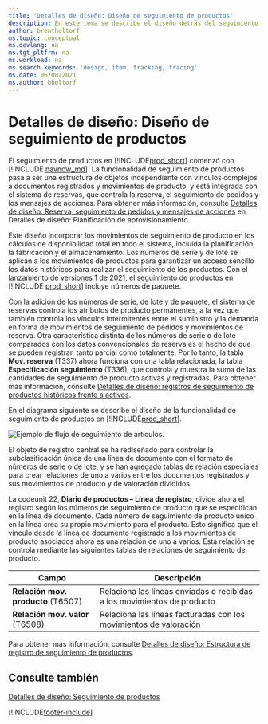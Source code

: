 ```yaml
---
title: 'Detalles de diseño: Diseño de seguimiento de productos'
description: En este tema se describe el diseño detrás del seguimiento de productos en Business Central a medida que madura a través de las versiones del producto.
author: brentholtorf
ms.topic: conceptual
ms.devlang: na
ms.tgt_pltfrm: na
ms.workload: na
ms.search.keywords: 'design, item, tracking, tracing'
ms.date: 06/08/2021
ms.author: bholtorf
---
```

# <a name="design-details-item-tracking-design"></a>Detalles de diseño: Diseño de seguimiento de productos

El seguimiento de productos en [!INCLUDE[prod_short](includes/prod_short.md)] comenzó con [!INCLUDE [navnow_md](includes/navnow_md.md)]. La funcionalidad de seguimiento de productos pasa a ser una estructura de objetos independiente con vínculos complejos a documentos registrados y movimientos de producto, y está integrada con el sistema de reservas, que controla la reserva, el seguimiento de pedidos y los mensajes de acciones. Para obtener más información, consulte [Detalles de diseño: Reserva, seguimiento de pedidos y mensajes de acciones](design-details-reservation-order-tracking-and-action-messaging.md) en Detalles de diseño: Planificación de aprovisionamiento.  

Este diseño incorporar los movimientos de seguimiento de producto en los cálculos de disponibilidad total en todo el sistema, incluida la planificación, la fabricación y el almacenamiento. Los números de serie y de lote se aplican a los movimientos de productos para garantizar un acceso sencillo los datos históricos para realizar el seguimiento de los productos. Con el lanzamiento de versiones 1 de 2021, el seguimiento de productos en [!INCLUDE [prod_short](includes/prod_short.md)] incluye números de paquete.  

Con la adición de los números de serie, de lote y de paquete, el sistema de reservas controla los atributos de producto permanentes, a la vez que también controla los vínculos intermitentes entre el suministro y la demanda en forma de movimientos de seguimiento de pedidos y movimientos de reserva. Otra característica distinta de los números de serie o de lote comparados con los datos convencionales de reserva es el hecho de que se pueden registrar, tanto parcial como totalmente. Por lo tanto, la tabla **Mov. reserva** (T337) ahora funciona con una tabla relacionada, la tabla **Especificación seguimiento** (T336), que controla y muestra la suma de las cantidades de seguimiento de producto activas y registradas. Para obtener más información, consulte [Detalles de diseño: registros de seguimiento de productos históricos frente a activos](design-details-active-versus-historic-item-tracking-entries.md).  

En el diagrama siguiente se describe el diseño de la funcionalidad de seguimiento de productos en [!INCLUDE[prod_short](includes/prod_short.md)].  

![Ejemplo de flujo de seguimiento de artículos.](media/design_details_item_tracking_design.png "Ejemplo de flujo de seguimiento de artículos")  

El objeto de registro central se ha rediseñado para controlar la subclasificación única de una línea de documento con el formato de números de serie o de lote, y se han agregado tablas de relación especiales para crear relaciones de uno a varios entre los documentos registrados y sus movimientos de producto y de valoración divididos.  

La codeunit 22, **Diario de productos – Línea de registro**, divide ahora el registro según los números de seguimiento de producto que se especifican en la línea de documento. Cada número de seguimiento de producto único en la línea crea su propio movimiento para el producto. Esto significa que el vínculo desde la línea de documento registrado a los movimientos de producto asociados ahora es una relación de uno a varios. Esta relación se controla mediante las siguientes tablas de relaciones de seguimiento de producto.  

|Campo|Descripción|  
|---------------|---------------------------------------|  
|**Relación mov. producto** (T6507)|Relaciona las líneas enviadas o recibidas a los movimientos de producto|  
|**Relación mov. valor** (T6508)|Relaciona las líneas facturadas con los movimientos de valoración|  

Para obtener más información, consulte [Detalles de diseño: Estructura de registro de seguimiento de productos](design-details-item-tracking-posting-structure.md).  

## <a name="see-also"></a>Consulte también

[Detalles de diseño: Seguimiento de productos](design-details-item-tracking.md)

[!INCLUDE[footer-include](includes/footer-banner.md)]  
